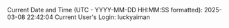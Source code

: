 Current Date and Time (UTC - YYYY-MM-DD HH:MM:SS formatted): 2025-03-08 22:42:04
Current User's Login: luckyaiman
